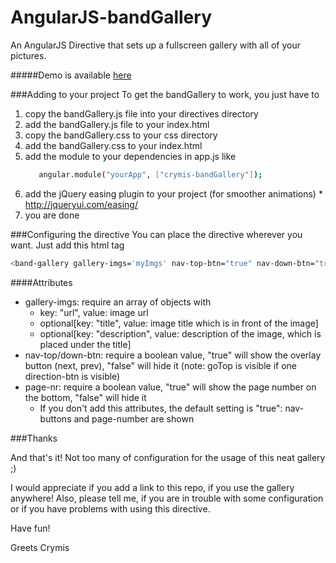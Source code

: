 AngularJS-bandGallery
=====================

An AngularJS Directive that sets up a fullscreen gallery with all of your pictures.

#####Demo is available [here]

###Adding to your project
To get the bandGallery to work, you just have to

  1. copy the bandGallery.js file into your directives directory
  2. add the bandGallery.js file to your index.html
  3. copy the bandGallery.css to your css directory
  4. add the bandGallery.css to your index.html
  5. add the module to your dependencies in app.js like
     ```sh
        angular.module("yourApp", ["crymis-bandGallery"]);
     ```
  6. add the jQuery easing plugin to your project (for smoother animations)
    * http://jqueryui.com/easing/
  7. you are done
  
###Configuring the directive
You can place the directive wherever you want.
Just add this html tag
```sh
<band-gallery gallery-imgs='myImgs' nav-top-btn="true" nav-down-btn="true" page-nr="true"></band-gallery>
```

####Attributes
- gallery-imgs: require an array of objects with
  * key: "url", value: image url
  * optional[key: "title", value: image title which is in front of the image]
  * optional[key: "description", value: description of the image, which is placed under the title]
- nav-top/down-btn: require a boolean value, "true" will show the overlay button (next, prev), "false" will hide it (note: goTop is visible if one direction-btn is visible)
- page-nr: require a boolean value, "true" will show the page number on the bottom, "false" will hide it
  * If you don't add this attributes, the default setting is "true": nav-buttons and page-number are shown

###Thanks

And that's it! Not too many of configuration for the usage of this neat gallery ;)

I would appreciate if you add a link to this repo, if you use the gallery anywhere!
Also, please tell me, if you are in trouble with some configuration or if you have problems with using this directive.

Have fun!

Greets
Crymis


[here]: http://crymis.github.io/AngularJS-bandGallery-demo/#/
